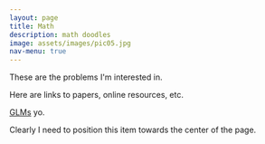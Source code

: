 ```yaml
---
layout: page
title: Math
description: math doodles
image: assets/images/pic05.jpg
nav-menu: true
---
```


<div id="main">

<section id="one">
	<div class="content">
		<div class="inner">
		<p>
			These are the problems I'm interested in.
		</p>
		<p>
			Here are links to papers, online resources, etc.
		</p>
		<p>
			<a href='https://en.wikipedia.org/wiki/Generalized_linear_model'>GLMs</a> yo.
		</p>
		Clearly I need to position this item towards the center of the page.
		</div>
	</div>
</section>

</div>
